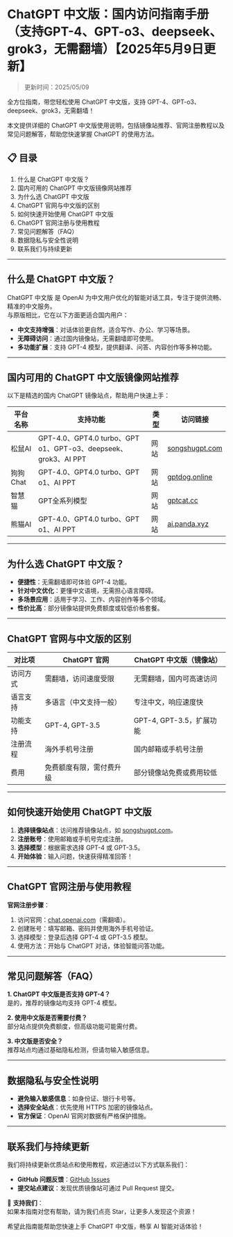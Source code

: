 # ChatGPT 中文版：国内访问指南手册（支持GPT-4、GPT-o3、deepseek、grok3，无需翻墙）【2025年5月9日更新】

> 更新时间：2025/05/09

全方位指南，带您轻松使用 ChatGPT 中文版，支持 GPT-4、GPT-o3、deepseek、grok3，无需翻墙！  

本文提供详细的 ChatGPT 中文版使用说明，包括镜像站推荐、官网注册教程以及常见问题解答，帮助您快速掌握 ChatGPT 的使用方法。

## 📋 目录
1. 什么是 ChatGPT 中文版？
2. 国内可用的 ChatGPT 中文版镜像网站推荐
3. 为什么选 ChatGPT 中文版
4. ChatGPT 官网与中文版的区别
5. 如何快速开始使用 ChatGPT 中文版
6. ChatGPT 官网注册与使用教程
7. 常见问题解答（FAQ）
8. 数据隐私与安全性说明
9. 联系我们与持续更新

---

## 什么是 ChatGPT 中文版？
ChatGPT 中文版 是 OpenAI 为中文用户优化的智能对话工具，专注于提供流畅、精准的中文服务。  
与原版相比，它在以下方面更适合国内用户：  
- **中文支持增强**：对话体验更自然，适合写作、办公、学习等场景。  
- **无障碍访问**：通过国内镜像站，无需翻墙即可使用。  
- **多功能扩展**：支持 GPT-4 模型，提供翻译、问答、内容创作等多种功能。

---

## 国内可用的 ChatGPT 中文版镜像网站推荐
以下是精选的国内 ChatGPT 镜像站点，帮助用户快速上手：

| 平台名称         | 支持功能                          | 类型           | 访问链接               |
|------------------|-----------------------------------|----------------|------------------------|
| 松鼠AI           | GPT-4.0、GPT4.0 turbo、GPT o1、GPT-o3、deepseek、grok3、AI PPT           | 网站           | [songshugpt.com](http://songshugpt.com) |
| 狗狗 Chat        | GPT-4.0、GPT4.0 turbo、GPT o1、AI PPT | 网站           | [gptdog.online](http://gptdog.online) |
| 智慧猫           | GPT全系列模型                     | 网站     | [gptcat.cc](gptcat.cc)    |
| 熊猫AI | GPT-4.0、GPT4.0 turbo、GPT o1、AI PPT       | 网站          | [ai.panda.xyz](ai.panda.xyz)       |

---

## 为什么选 ChatGPT 中文版？
- **便捷性**：无需翻墙即可体验 GPT-4 功能。  
- **针对中文优化**：更懂中文语境，无需担心语言障碍。  
- **多场景应用**：适用于学习、工作、内容创作等多个领域。  
- **性价比高**：部分镜像站提供免费额度或较低价格套餐。

---

## ChatGPT 官网与中文版的区别
| 对比项         | ChatGPT 官网                  | ChatGPT 中文版（镜像站）       |
|----------------|------------------------------|-------------------------------|
| 访问方式       | 需翻墙，访问速度受限         | 无需翻墙，国内可高速访问      |
| 语言支持       | 多语言（中文支持一般）       | 专注中文，响应速度快          |
| 功能支持       | GPT-4, GPT-3.5               | GPT-4, GPT-3.5，扩展功能      |
| 注册流程       | 海外手机号注册               | 国内邮箱或手机号注册          |
| 费用           | 免费额度有限，需付费升级     | 部分镜像站免费或费用较低      |

---

## 如何快速开始使用 ChatGPT 中文版
1. **选择镜像站点**：访问推荐镜像站点，如 [songshugpt.com](http://songshugpt.com)。  
2. **注册账号**：使用邮箱或手机号完成注册。  
3. **选择模型**：根据需求选择 GPT-4 或 GPT-3.5。  
4. **开始体验**：输入问题，快速获得精准回答！

---

## ChatGPT 官网注册与使用教程
**官网注册步骤**：  
1. 访问官网：[chat.openai.com](https://chat.openai.com)（需翻墙）。  
2. 创建账号：填写邮箱、密码并使用海外手机号验证。  
3. 选择模型：登录后选择 GPT-4 或 GPT-3.5 模型。  
4. 使用方法：开始与 ChatGPT 对话，体验智能问答功能。

---

## 常见问题解答（FAQ）
**1. ChatGPT 中文版是否支持 GPT-4？**  
是的，推荐的镜像站均支持 GPT-4 模型。  

**2. 使用中文版是否需要付费？**  
部分站点提供免费额度，但高级功能可能需付费。  

**3. 中文版是否安全？**  
推荐站点均通过基础隐私检测，但请勿输入敏感信息。

---

## 数据隐私与安全性说明
- **避免输入敏感信息**：如身份证、银行卡号等。  
- **选择安全站点**：优先使用 HTTPS 加密的镜像站点。  
- **官方保证**：OpenAI 官网对数据有严格保护措施。

---

## 联系我们与持续更新
我们将持续更新优质站点和使用教程，欢迎通过以下方式联系我们：  
- **GitHub 问题反馈**：[GitHub Issues](https://github.com/issues)  
- **提交站点建议**：发现优质镜像站可通过 Pull Request 提交。  

🌟 **支持我们**：  
如果本指南对您有帮助，请为我们点亮 Star，让更多人发现这个资源！  

希望此指南能帮助您快速上手 ChatGPT 中文版，畅享 AI 智能对话体验！
